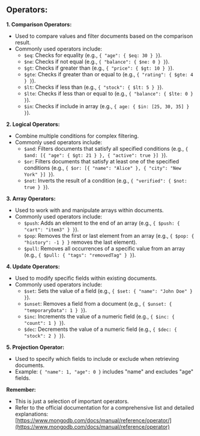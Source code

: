 ## Operators:

**1. Comparison Operators:**

* Used to compare values and filter documents based on the comparison result.
* Commonly used operators include:
    * `$eq`: Checks for equality (e.g., `{ "age": { $eq: 30 } }`).
    * `$ne`: Checks if not equal (e.g., `{ "balance": { $ne: 0 } }`).
    * `$gt`: Checks if greater than (e.g., `{ "price": { $gt: 10 } }`).
    * `$gte`: Checks if greater than or equal to (e.g., `{ "rating": { $gte: 4 } }`).
    * `$lt`: Checks if less than (e.g., `{ "stock": { $lt: 5 } }`).
    * `$lte`: Checks if less than or equal to (e.g., `{ "balance": { $lte: 0 } }`).
    * `$in`: Checks if include in array (e.g., `{ age: { $in: [25, 30, 35] } }`).


**2. Logical Operators:**

* Combine multiple conditions for complex filtering.
* Commonly used operators include:
    * `$and`: Filters documents that satisfy all specified conditions (e.g., `{ $and: [{ "age": { $gt: 21 } }, { "active": true }] }`).
    * `$or`: Filters documents that satisfy at least one of the specified conditions (e.g., `{ $or: [{ "name": "Alice" }, { "city": "New York" }] }`).
    * `$not`: Inverts the result of a condition (e.g., `{ "verified": { $not: true } }`).

**3. Array Operators:**

* Used to work with and manipulate arrays within documents.
* Commonly used operators include:
    * `$push`: Adds an element to the end of an array (e.g., `{ $push: { "cart": "item3" } }`).
    * `$pop`: Removes the first or last element from an array (e.g., `{ $pop: { "history": -1 } }` removes the last element).
    * `$pull`: Removes all occurrences of a specific value from an array (e.g., `{ $pull: { "tags": "removedTag" } }`).

**4. Update Operators:**

* Used to modify specific fields within existing documents.
* Commonly used operators include:
    * `$set`: Sets the value of a field (e.g., `{ $set: { "name": "John Doe" } }`).
    * `$unset`: Removes a field from a document (e.g., `{ $unset: { "temporaryData": 1 } }`).
    * `$inc`: Increments the value of a numeric field (e.g., `{ $inc: { "count": 1 } }`).
    * `$dec`: Decrements the value of a numeric field (e.g., `{ $dec: { "stock": 2 } }`).

**5. Projection Operator:**

* Used to specify which fields to include or exclude when retrieving documents.
* Example: `{ "name": 1, "age": 0 }` includes "name" and excludes "age" fields.

**Remember:**

* This is just a selection of important operators.
* Refer to the official documentation for a comprehensive list and detailed explanations: [https://www.mongodb.com/docs/manual/reference/operator/](https://www.mongodb.com/docs/manual/reference/operator)